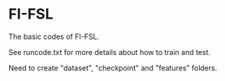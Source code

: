 # FI-FSL
The basic codes of FI-FSL.

See runcode.txt for more details about how to train and test.

Need to create "dataset", "checkpoint" and "features" folders.
